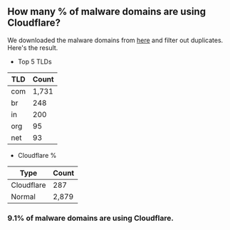 ## How many % of malware domains are using Cloudflare?


We downloaded the malware domains from [here](https://urlhaus.abuse.ch) and filter out duplicates.
Here's the result.


[//]: # (start replacement)


- Top 5 TLDs

| TLD | Count |
| --- | --- |
| com | 1,731 |
| br | 248 |
| in | 200 |
| org | 95 |
| net | 93 |


- Cloudflare %

| Type | Count |
| --- | --- |
| Cloudflare | 287 |
| Normal | 2,879 |


### 9.1% of malware domains are using Cloudflare.